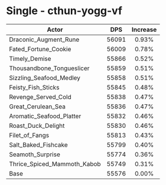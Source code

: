 # Single - cthun-yogg-vf
| Actor | DPS | Increase |
|---|:---:|:---:|
|Draconic_Augment_Rune|56091|0.93%|
|Fated_Fortune_Cookie|56009|0.78%|
|Timely_Demise|55866|0.52%|
|Thousandbone_Tongueslicer|55859|0.51%|
|Sizzling_Seafood_Medley|55858|0.51%|
|Feisty_Fish_Sticks|55845|0.48%|
|Revenge_Served_Cold|55838|0.47%|
|Great_Cerulean_Sea|55836|0.47%|
|Aromatic_Seafood_Platter|55832|0.46%|
|Roast_Duck_Delight|55830|0.46%|
|Filet_of_Fangs|55813|0.43%|
|Salt_Baked_Fishcake|55799|0.40%|
|Seamoth_Surprise|55774|0.36%|
|Thrice_Spiced_Mammoth_Kabob|55749|0.31%|
|Base|55576|0.00%|
